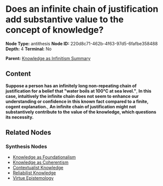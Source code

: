 # Does an infinite chain of justification add substantive value to the concept of knowledge?

**Node Type:** antithesis
**Node ID:** 220d8c71-462b-4f63-97d5-6fafbe358488
**Depth:** 4
**Terminal:** No

**Parent:** [Knowledge as Infinitism Summary](knowledge-as-infinitism-summary-synthesis-3e928ab0-d18f-40df-bfad-4fe5597fd371.md)

## Content

**Suppose a person has an infinitely long non-repeating chain of justification for a belief that "water boils at 100°C at sea level."**, **In this case, intuitively the infinite chain does not seem to enhance our understanding or confidence in this known fact compared to a finite, cogent explanation.**, **An infinite chain of justification might not substantively contribute to the value of the knowledge, which questions its necessity.**

## Related Nodes

### Synthesis Nodes

- [Knowledge as Foundationalism](knowledge-as-foundationalism-synthesis-35ac4816-f2c0-4317-ba62-dd9491a5f391.md)
- [Knowledge as Coherentism](knowledge-as-coherentism-synthesis-1ca38f2f-0a76-47f5-89d7-7c27b17234b9.md)
- [Contextualist Knowledge](contextualist-knowledge-synthesis-0fa3876d-905b-4fc7-b50e-a43540d12f73.md)
- [Reliabilist Knowledge](reliabilist-knowledge-synthesis-e44232a0-6fd8-43c8-9cef-09394edabb1e.md)
- [Virtue Epistemology](virtue-epistemology-synthesis-83688256-c250-4b89-a08f-ce3f8894e3b1.md)
